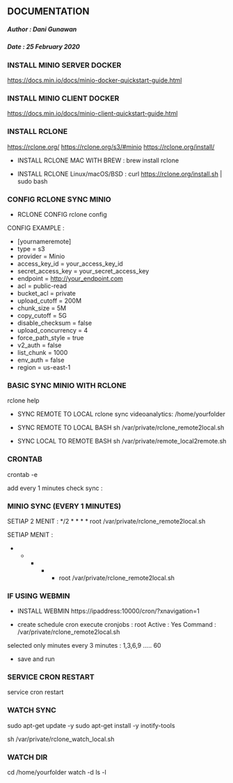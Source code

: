 ## DOCUMENTATION ##
##### Author : Dani Gunawan #####
##### Date   : 25 February 2020 ######

### INSTALL MINIO SERVER DOCKER 
https://docs.min.io/docs/minio-docker-quickstart-guide.html

### INSTALL MINIO CLIENT DOCKER
https://docs.min.io/docs/minio-client-quickstart-guide.html

### INSTALL RCLONE
https://rclone.org/
https://rclone.org/s3/#minio
https://rclone.org/install/

- INSTALL RCLONE MAC WITH BREW :
brew install rclone

- INSTALL RCLONE Linux/macOS/BSD :
curl https://rclone.org/install.sh | sudo bash


### CONFIG RCLONE SYNC MINIO
- RCLONE CONFIG
rclone config

CONFIG EXAMPLE :

- [yournameremote]
- type = s3
- provider = Minio
- access_key_id = your_access_key_id
- secret_access_key = your_secret_access_key
- endpoint = http://your_endpoint.com
- acl = public-read
- bucket_acl = private
- upload_cutoff = 200M
- chunk_size = 5M
- copy_cutoff = 5G
- disable_checksum = false
- upload_concurrency = 4
- force_path_style = true
- v2_auth = false
- list_chunk = 1000
- env_auth = false
- region = us-east-1


### BASIC SYNC MINIO WITH RCLONE
rclone help

- SYNC REMOTE TO LOCAL
rclone sync videoanalytics: /home/yourfolder

- SYNC REMOTE TO LOCAL BASH
sh /var/private/rclone_remote2local.sh

- SYNC LOCAL TO REMOTE BASH
sh /var/private/remote_local2remote.sh


### CRONTAB
crontab -e

add every 1 minutes check sync :

### MINIO SYNC (EVERY 1 MINUTES)
SETIAP 2 MENIT :
*/2 * * * * root /var/private/rclone_remote2local.sh

SETIAP MENIT :
* * * * * root /var/private/rclone_remote2local.sh

### IF USING WEBMIN
- INSTALL WEBMIN
https://ipaddress:10000/cron/?xnavigation=1

- create schedule cron
execute cronjobs : root
Active : Yes
Command : /var/private/rclone_remote2local.sh

selected only minutes every 3 minutes : 
1,3,6,9 ..... 60

- save and run

### SERVICE CRON RESTART
service cron restart

### WATCH SYNC
sudo apt-get update -y
sudo apt-get install -y inotify-tools

sh /var/private/rclone_watch_local.sh

### WATCH DIR
cd /home/yourfolder
watch -d ls -l

